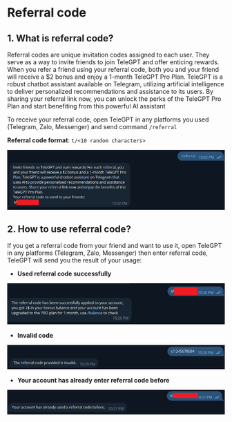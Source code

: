 # Referral code

## 1. What is referral code?
Referral codes are unique invitation codes assigned to each user. They serve as a way to invite friends to join TeleGPT and offer enticing rewards. When you refer a friend using your referral code, both you and your friend will receive a $2 bonus and enjoy a 1-month TeleGPT Pro Plan. TeleGPT is a robust chatbot assistant available on Telegram, utilizing artificial intelligence to deliver personalized recommendations and assistance to its users. By sharing your referral link now, you can unlock the perks of the TeleGPT Pro Plan and start benefiting from this powerful AI assistant

To receive your referral code, open TeleGPT in any platforms you used (Telegram, Zalo, Messenger) and send command `/referral`

**Referral code format**: `t/<10 random characters>`

![Get referral code in TeleGPT](/static/img/referral-code/1.png)

## 2. How to use referral code?

If you get a referral code from your friend and want to use it, open TeleGPT in any platforms (Telegram, Zalo, Messenger) then enter referral code, TeleGPT will send you the result of your usage:

* **Used referral code successfully**

![Success](/static/img/referral-code/2.png)

* **Invalid code**

![Success](/static/img/referral-code/3.png)

* **Your account has already enter referral code before**

![Success](/static/img/referral-code/4.png)
